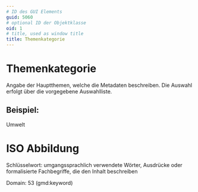 ```yaml
---
# ID des GUI Elements
guid: 5060
# optional ID der Objektklasse
oid: 1
# title, used as window title
title: Themenkategorie
---
```


# Themenkategorie

Angabe der Hauptthemen, welche die Metadaten beschreiben. Die Auswahl erfolgt über die vorgegebene Auswahlliste.

## Beispiel:

Umwelt

# ISO Abbildung

Schlüsselwort: umgangssprachlich verwendete Wörter, Ausdrücke oder formalisierte Fachbegriffe, die den Inhalt beschreiben

Domain: 53 (gmd:keyword)